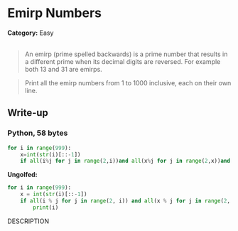 <h1>Emirp Numbers</h1>
<b>Category:</b> Easy
<br><br>

> An emirp (prime spelled backwards) is a prime number that results in a different prime when its decimal digits are reversed. For example both 13 and 31 are emirps.

> Print all the emirp numbers from 1 to 1000 inclusive, each on their own line.

<h2>Write-up</h2>

<h3>Python, 58 bytes</h3>


```Python
for i in range(999):
    x=int(str(i)[::-1])
    if all(i%j for j in range(2,i))and all(x%j for j in range(2,x))and x!=i:print(i)
```

<b>Ungolfed:</b>

```Python
for i in range(999):
    x = int(str(i)[::-1])
    if all(i % j for j in range(2, i)) and all(x % j for j in range(2, x)) and x! = i:
        print(i)
```


DESCRIPTION